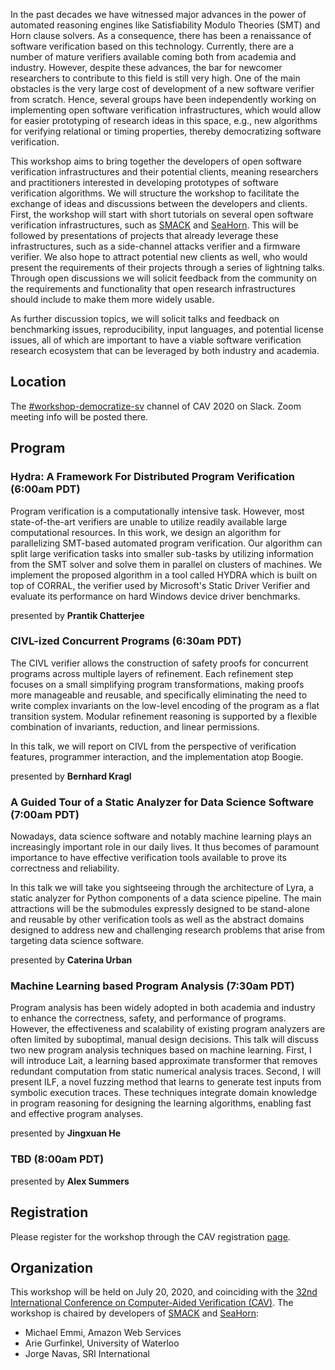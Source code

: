 
In the past decades we have witnessed major advances in the power of automated reasoning engines like Satisfiability Modulo Theories (SMT) and Horn clause solvers. As a consequence, there has been a renaissance of software verification based on this technology. Currently, there are a number of mature verifiers available coming both from academia and industry. However, despite these advances, the bar for newcomer researchers to contribute to this field is still very high. One of the main obstacles is the very large cost of development of a new software verifier from scratch. Hence, several groups have been independently working on implementing open software verification infrastructures, which would allow for easier prototyping of research ideas in this space, e.g., new algorithms for verifying relational or timing properties, thereby democratizing software verification.

This workshop aims to bring together the developers of open software verification infrastructures and their potential clients, meaning researchers and practitioners interested in developing prototypes of software verification algorithms. We will structure the workshop to facilitate the exchange of ideas and discussions between the developers and clients. First, the workshop will start with short tutorials on several open software verification infrastructures, such as [SMACK] and [SeaHorn]. This will be followed by presentations of projects that already leverage these infrastructures, such as a side-channel attacks verifier and a firmware verifier. We also hope to attract potential new clients as well, who would present the requirements of their projects through a series of lightning talks. Through open discussions we will solicit feedback from the community on the requirements and functionality that open research infrastructures should include to make them more widely usable.

As further discussion topics, we will solicit talks and feedback on benchmarking issues, reproducibility, input languages, and potential license issues, all of which are important to have a viable software verification research ecosystem that can be leveraged by both industry and academia.

## Location

The [#workshop-democratize-sv](https://cav2020.slack.com/archives/C016WTZTBGV) channel of CAV 2020 on Slack. Zoom meeting info will be posted there.

## Program

### Hydra: A Framework For Distributed Program Verification (6:00am PDT)

Program verification is a computationally intensive task. However, most
state-of-the-art verifiers are unable to utilize readily available large
computational resources. In this work, we design an algorithm for
parallelizing SMT-based automated program verification. Our algorithm can
split large verification tasks into smaller sub-tasks by utilizing
information from the SMT solver and solve them in parallel on clusters of
machines. We implement the proposed algorithm in a tool called HYDRA which
is built on top of CORRAL, the verifier used by Microsoft's Static Driver
Verifier and evaluate its performance on hard Windows device driver
benchmarks.

presented by **Prantik Chatterjee**

### CIVL-ized Concurrent Programs (6:30am PDT)

The CIVL verifier allows the construction of safety proofs for concurrent
programs across multiple layers of refinement. Each refinement step focuses on a
small simplifying program transformations, making proofs more manageable and
reusable, and specifically eliminating the need to write complex invariants on
the low-level encoding of the program as a flat transition system. Modular
refinement reasoning is supported by a flexible combination of invariants,
reduction, and linear permissions.

In this talk, we will report on CIVL from the perspective of verification
features, programmer interaction, and the implementation atop Boogie.

presented by **Bernhard Kragl**

### A Guided Tour of a Static Analyzer for Data Science Software (7:00am PDT)

Nowadays, data science software and notably machine learning plays an increasingly important role in our daily lives. It thus becomes of paramount importance to have effective verification tools available to prove its correctness and reliability.

In this talk we will take you sightseeing through the architecture of Lyra, a static analyzer for Python components of a data science pipeline. The main attractions will be the submodules expressly designed to be stand-alone and reusable by other verification tools as well as the abstract domains designed to address new and challenging research problems that arise from targeting data science software.

presented by **Caterina Urban**

### Machine Learning based Program Analysis (7:30am PDT)

Program analysis has been widely adopted in both academia and industry to enhance the correctness, safety, and performance of programs. However, the effectiveness and scalability of existing program analyzers are often limited by suboptimal, manual design decisions. This talk will discuss two new program analysis techniques based on machine learning. First, I will introduce Lait, a learning based approximate transformer that removes redundant computation from static numerical analysis traces. Second, I will present ILF, a novel fuzzing method that learns to generate test inputs from symbolic execution traces. These techniques integrate domain knowledge in program reasoning for designing the learning algorithms, enabling fast and effective program analyses.

presented by **Jingxuan He**

### TBD (8:00am PDT)

presented by **Alex Summers**

## Registration

Please register for the workshop through the CAV registration [page](http://i-cav.org/2020/attending/).


## Organization

This workshop will be held on July 20, 2020, and coinciding with the [32nd International Conference on Computer-Aided Verification (CAV)][CAV]. The workshop is chaired by developers of [SMACK] and [SeaHorn]:

* Michael Emmi, Amazon Web Services
* Arie Gurfinkel, University of Waterloo
* Jorge Navas, SRI International

[SMACK]: http://smackers.github.io
[SeaHorn]: https://seahorn.github.io
[CAV]: http://i-cav.org/2020/
